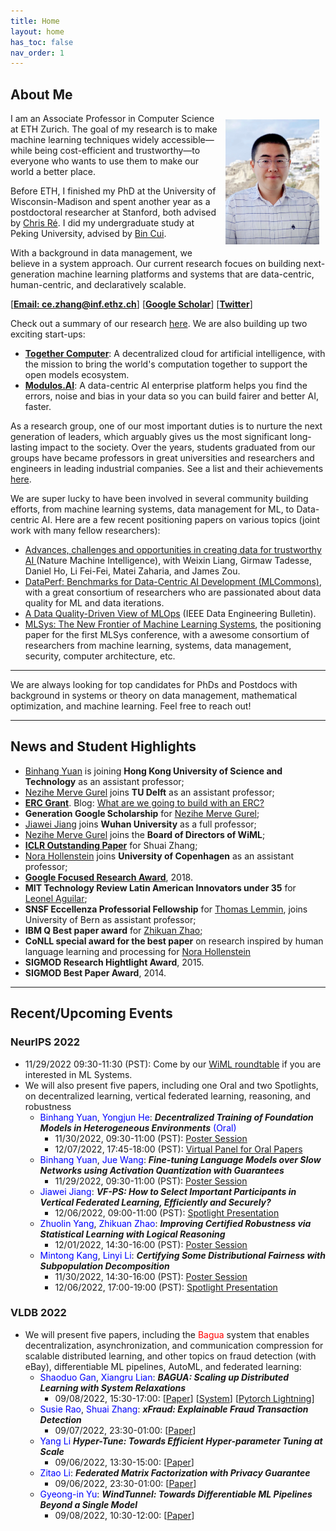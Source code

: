 ```yaml
---
title: Home
layout: home
has_toc: false
nav_order: 1
---
```


## About Me

<img align="right" src="./assets/imgs/ce_2022.png" width="150px" style="margin:10px 10px"/>

I am an Associate Professor in Computer Science at ETH Zurich. The goal of my research is to make machine learning techniques widely accessible—while being cost-efficient and trustworthy—to everyone who wants to use them to make our world a better place. 

Before ETH, I finished my PhD at the University of Wisconsin-Madison and spent another year as a postdoctoral researcher at Stanford, both advised by [Chris Ré](https://cs.stanford.edu/~chrismre/). I did my undergraduate study at Peking University, advised by [Bin Cui](https://cuibinpku.github.io/). 

With a background in data management, we believe in a system approach. Our current research focues on building next-generation machine learning platforms and systems that are data-centric, human-centric, and declaratively scalable. 

[[**Email: ce.zhang@inf.ethz.ch**](mailto:ce.zhang@inf.ethz.ch)] 
[[**Google Scholar**](https://scholar.google.ch/citations?hl=en&user=GkXqbmMAAAAJ)]
[[**Twitter**](https://twitter.com/DS3Lab)]

Check out a summary of our research [here](./docs/research.html). We are also building up two exciting start-ups:
  - **[Together Computer](https://www.together.xyz/)**: A decentralized cloud for 
artificial intelligence, with the mission to bring the world's computation together to support the open models ecosystem.
  - **[Modulos.AI](https://www.modulos.ai/)**: A data-centric AI enterprise platform helps you find the errors, noise and bias in your data so you can build fairer and better AI, faster.

As a research group, one of our most important duties is to nurture the next generation of leaders, which arguably gives us the most significant long-lasting impact to the society. Over the years, students graduated from our groups have became professors in great universities and researchers and engineers in leading industrial companies. See a list and their achievements [here](./docs/students.html).


We are super lucky to have been involved in several community building 
efforts, from 
machine learning systems, data management for ML, to Data-centric AI. 
Here are a few recent positioning papers on various topics (joint work 
with many fellow researchers):

- [Advances, challenges and opportunities in creating data for trustworthy AI
](https://www.nature.com/articles/s42256-022-00516-1) (Nature Machine Intelligence), with Weixin Liang, Girmaw Tadesse, Daniel Ho, Li Fei-Fei, Matei Zaharia, and James Zou.
- [DataPerf: Benchmarks for Data-Centric AI Development (MLCommons)](https://arxiv.org/abs/2207.10062), with a great consortium of researchers who are passionated about data quality for ML and
data iterations.
- [A Data Quality-Driven View of MLOps](https://arxiv.org/abs/2102.07750) (IEEE Data Engineering Bulletin). 
- [MLSys: The New Frontier of Machine Learning Systems](https://arxiv.org/abs/1904.03257), the positioning paper for the
first MLSys conference, with a awesome consortium of researchers from machine
learning, systems, data management, security, computer architecture, etc.

----

We are always looking for top candidates for PhDs and Postdocs with background in systems or theory on data management, mathematical optimization, and machine learning. Feel free to reach out!

----

## News and Student Highlights

- [Binhang Yuan](https://binhangyuan.github.io/site/) is joining **Hong Kong University of Science and Technology** as an assistant professor;
- [Nezihe Merve Gurel](https://nezihemervegurel.github.io/) joins **TU Delft** as an assistant professor;
- **[ERC Grant](https://erc.europa.eu/homepage)**. Blog: [What are we going to build with an ERC?](https://ds3lab.ghost.io/what-are-we-building-with-an-erc/)
- **Generation Google Scholarship** for [Nezihe Merve Gurel](https://nezihemervegurel.github.io/);
- [Jiawei Jiang](http://bluesjjw.github.io/) joins **Wuhan University** as a full professor;
- [Nezihe Merve Gurel](https://nezihemervegurel.github.io/) joins the **Board of Directors of WiML**;
- **[ICLR Outstanding Paper](https://shuaizhang.tech/)** for Shuai Zhang;
- [Nora Hollenstein](https://norahollenstein.github.io/) joins **University of Copenhagen** as an assistant professor;
- **[Google Focused Research Award](https://research.google/outreach/past-programs/focused-research-awards/)**, 2018.
- **MIT Technology Review Latin American Innovators under 35** for [Leonel Aguilar](https://cog.ethz.ch/people/dr--leonel_aguilar.html);
- **SNSF Eccellenza Professorial Fellowship** for [Thomas Lemmin](https://tlemmin.github.io/), joins University of Bern as assistant professor;
- **IBM Q Best paper award** for [Zhikuan Zhao](https://scholar.google.com/citations?user=7z1kkfEAAAAJ&hl=en);
- **CoNLL special award for the best paper** on research inspired by human language learning and processing for [Nora Hollenstein](https://norahollenstein.github.io/)
- **SIGMOD Research Hightlight Award**, 2015.
- **SIGMOD Best Paper Award**, 2014.

----

## Recent/Upcoming Events

### NeurIPS 2022

- 11/29/2022 09:30-11:30 (PST): Come by our [WiML roundtable](https://sites.google.com/view/wiml2022/program?authuser=0#h.9t5tg498nbhs) if you are interested in ML Systems.
- We will also present five papers, including one Oral and two Spotlights, on decentralized learning, vertical federated learning, reasoning, and robustness
  - <span style="color:blue">Binhang Yuan</span>,
    <span style="color:blue">Yongjun He</span>: **_Decentralized Training of Foundation Models in Heterogeneous Environments_** <span style="color:blue">(Oral)</span>
    - 11/30/2022, 09:30-11:00 (PST): [Poster Session](https://neurips.cc/virtual/2022/poster/53302)
    - 12/07/2022, 17:45-18:00 (PST): [Virtual Panel for Oral Papers](https://nips.cc/virtual/2022/session/64760)
  - <span style="color:blue">Binhang Yuan</span>, <span style="color:blue">Jue Wang</span>: **_Fine-tuning Language Models over Slow Networks using Activation Quantization with Guarantees_**
    - 11/29/2022, 09:30-11:00 (PST): [Poster Session](https://nips.cc/virtual/2022/poster/53316) 
  - <span style="color:blue">Jiawei Jiang</span>: **_VF-PS: How to Select Important Participants in Vertical Federated Learning, Efficiently and Securely?_** 
    - 12/06/2022, 09:00-11:00 (PST): [Spotlight Presentation](https://nips.cc/virtual/2022/spotlight/64818)
  - <span style="color:blue">Zhuolin Yang</span>, 
    <span style="color:blue">Zhikuan Zhao</span>: **_Improving Certified Robustness via Statistical Learning with Logical Reasoning_**
    - 12/01/2022, 14:30-16:00 (PST): [Poster Session](https://nips.cc/virtual/2022/poster/53608)
  - <span style="color:blue">Mintong Kang</span>,
    <span style="color:blue">Linyi Li</span>: **_Certifying Some Distributional Fairness with Subpopulation Decomposition_** 
    - 11/30/2022, 14:30-16:00 (PST): [Poster Session](https://nips.cc/virtual/2022/spotlight/64931)
    - 12/06/2022, 17:00-19:00 (PST): [Spotlight Presentation](https://nips.cc/virtual/2022/spotlight/64931)

### VLDB 2022

- We will present five papers, including the <span style="color:red">Bagua</span> system that enables decentralization, asynchronization, and communication compression for scalable distributed learning, and other topics on fraud detection (with eBay), differentiable ML pipelines, AutoML, and federated learning:
  - <span style="color:blue">Shaoduo Gan</span>, <span style="color:blue">Xiangru Lian</span>: **_BAGUA: Scaling up Distributed Learning with System Relaxations_**
    - 09/08/2022, 15:30-17:00: [[Paper](https://www.vldb.org/pvldb/vol15/p804-gan.pdf)] [[System](https://github.com/BaguaSys/bagua)] [[Pytorch Lightning](https://pytorch-lightning.readthedocs.io/en/stable/api/pytorch_lightning.strategies.BaguaStrategy.html)]
  - <span style="color:blue">Susie Rao</span>, <span style="color:blue">Shuai Zhang</span>: **_xFraud: Explainable Fraud Transaction Detection_**
    - 09/07/2022, 23:30-01:00: [[Paper](https://www.vldb.org/pvldb/vol15/p427-rao.pdf)]
  - <span style="color:blue">Yang Li</span> **_Hyper-Tune: Towards Efficient Hyper-parameter Tuning at Scale_**
    - 09/06/2022, 13:30-15:00: [[Paper](https://www.vldb.org/pvldb/vol15/p1256-li.pdf)]
  - <span style="color:blue">Zitao Li</span>: **_Federated Matrix Factorization with Privacy Guarantee_**
    - 09/06/2022, 23:30-01:00: [[Paper](https://www.vldb.org/pvldb/vol15/p1256-li.pdf)]
  - <span style="color:blue">Gyeong-in Yu</span>: **_WindTunnel: Towards Differentiable ML Pipelines Beyond a Single Model_**
    - 09/08/2022, 10:30-12:00: [[Paper](https://www.vldb.org/pvldb/vol15/p11-yu.pdf)]
